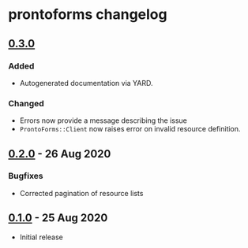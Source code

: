 # prontoforms changelog


## [0.3.0]
### Added
* Autogenerated documentation via YARD.

### Changed
* Errors now provide a message describing the issue
* `ProntoForms::Client` now raises error on invalid resource definition.

## [0.2.0] - 26 Aug 2020
### Bugfixes
* Corrected pagination of resource lists

## [0.1.0] - 25 Aug 2020
* Initial release

[Unreleased]: https://github.com/paulholden2/prontoforms/compare/v0.3.0...HEAD
[0.1.0]: https://github.com/paulholden2/prontoforms/releases/tag/v0.1.0
[0.2.0]: https://github.com/paulholden2/prontoforms/releases/tag/v0.2.0
[0.3.0]: https://github.com/paulholden2/prontoforms/releases/tag/v0.3.0
